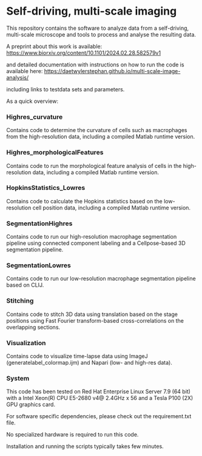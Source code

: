 # Self-driving, multi-scale imaging

This repository contains the software to analyze data from a self-driving, multi-scale microscope and tools to process and analyse the resulting data.

A preprint about this work is available:
https://www.biorxiv.org/content/10.1101/2024.02.28.582579v1

and detailed documentation with instructions on how to run the code is available here: 
https://daetwylerstephan.github.io/multi-scale-image-analysis/

including links to testdata sets and parameters.

As a quick overview:

### Highres_curvature
Contains code to determine the curvature of cells such as macrophages from the high-resolution data, including a compiled Matlab runtime version.

### Highres_morphologicalFeatures
Contains code to run the morphological feature analysis of cells in the high-resolution data, including a compiled Matlab runtime version.

### HopkinsStatistics_Lowres
Contains code to calculate the Hopkins statistics based on the low-resolution cell position data, including a compiled Matlab runtime version.

### SegmentationHighres
Contains code to run our high-resolution macrophage segmentation pipeline using connected component labeling and a Cellpose-based 3D segmentation pipeline.

### SegmentationLowres
Contains code to run our low-resolution macrophage segmentation pipeline based on CLIJ.

### Stitching
Contains code to stitch 3D data using translation based on the stage positions using Fast Fourier transform-based cross-correlations on the overlapping sections.

### Visualization
Contains code to visualize time-lapse data using ImageJ (generatelabel_colormap.ijm) and Napari (low- and high-res data).


### System 

This code has been tested on Red Hat Enterprise Linux Server 7.9 (64 bit) with
a Intel Xeon(R) CPU E5-2680 v4@ 2.4GHz x 56 and a Tesla P100 (2X) GPU graphics card.

For software specific dependencies, please check out the requirement.txt file.

No specialized hardware is required to run this code. 

Installation and running the scripts typically takes few minutes. 
